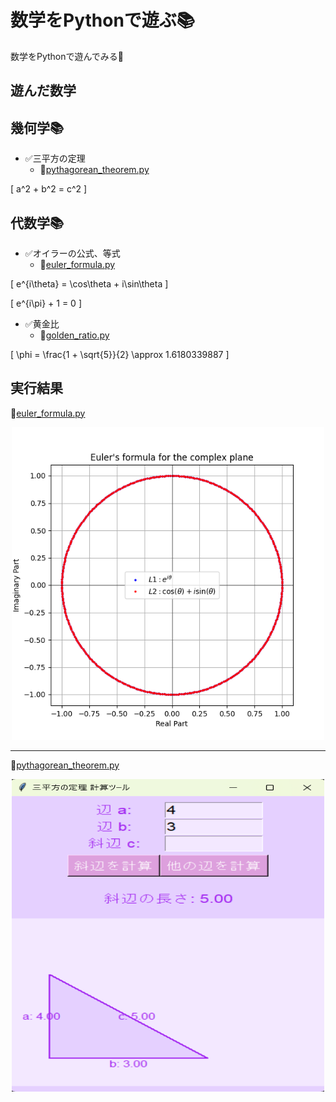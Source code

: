 # 数学をPythonで遊ぶ📚
数学をPythonで遊んでみる🥳

## 遊んだ数学

## 幾何学📚
- ✅三平方の定理
  - 🔗[pythagorean_theorem.py](/src/pythagorean_theorem/pythagorean_theorem.py)

\[
a^2 + b^2 = c^2
\]

## 代数学📚
- ✅オイラーの公式、等式
  - 🔗[euler_formula.py](/src/euler_formula/euler_formula.py)

\[
e^{i\theta} = \cos\theta + i\sin\theta
\]

\[
e^{i\pi} + 1 = 0
\]

- ✅黄金比
  - 🔗[golden_ratio.py](/src/golden_ratio/golden_ratio.py)

\[
\phi = \frac{1 + \sqrt{5}}{2} \approx 1.6180339887
\]

## 実行結果
🔗[euler_formula.py](/src/euler_formula/euler_formula.py)

<div align="center">
  <img src="/doc/img/euler_formula.png" alt="オイラーの公式" width="500px" height="500px">
</div>

****

🔗[pythagorean_theorem.py](/src/pythagorean_theorem/pythagorean_theorem.py)
<div align="center">
  <img src="/doc/img/pythagorean_theorem.png" alt="三平方の定理" width="500px" height="500px">
</div>